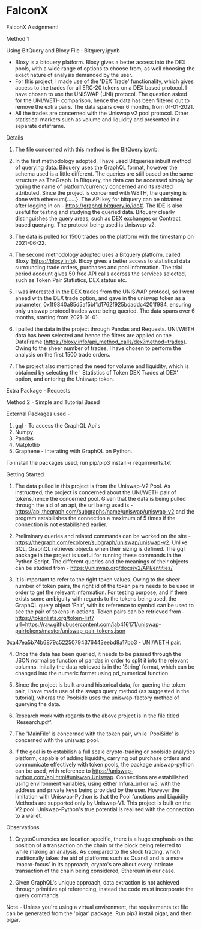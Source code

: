 # FalconX
FalconX Assignment!

Method 1

Using BitQuery and Bloxy
File : Bitquery.ipynb


- Bloxy is a bitquery platform. Bloxy gives a better access into the DEX pools, with a wide range of options to choose from, as well choosing the exact nature of analysis demanded by the user.
- For this project, I made use of the 'DEX Trade' functionality, which gives access to the trades for all ERC-20 tokens on a DEX based protocol. I have chosen to use the UNISWAP (UNI) protocol. The question asked for the UNI/WETH comparison, hence the data has been filtered out to remove the extra pairs. The data spans over 6 months, from 01-01-2021.
- All the trades are concerned with the Uniswap v2 pool protocol. Other statistical markers such as volume and liquidity and presented in a separate dataframe.

Details

1. The file concerned with this method is the BitQuery.ipynb.

2. In the first methodology adopted, I have used Bitqueries inbuilt method of querying data. Bitquery uses the GraphQL format, however the schema used is a little different. The queries are still based on the same structure as TheGraph. In Bitquery, the data can be accessed simply by typing the name of platform/currency concerned and its related attributed. Since the project is concerned with WETH, the querying is done with ethereum{......}. The API key for bitquery can be obtained after logging in on - https://graphql.bitquery.io/ide#. The IDE is also useful for testing and studying the queried data. Bitquery clearly distinguishes the query areas, such as DEX exchanges or Contract based querying. The protocol being used is Uniswap-v2.

3. The data is pulled for 1500 trades on the platform with the timestamp on 2021-06-22.

4. The second methodology adopted uses a Bitquery platform, called Bloxy (https://bloxy.info). Bloxy gives a better access to statistical data surrounding trade orders, purchases and pool information. The trial period account gives 50 free API calls accross the services selected, such as Token Pair Statistics, DEX status etc. 

5. I was interested in the DEX trades from the UNISWAP protocol, so I went ahead with the DEX trade option, and gave in the uniswap token as a parameter, 0x1f9840a85d5af5bf1d1762f925bdaddc4201f984, ensuring only uniswap protocol trades were being queried. The data spans over 6 months, starting from 2021-01-01. 

6. I pulled the data in the project through Pandas and Requests. UNI/WETH data has been selected and hence the filters are applied on the DataFrame (https://bloxy.info/api_method_calls/dex?method=trades). Owing to the sheer number of trades, I have chosen to perform the analysis on the first 1500 trade orders. 

7. The project also mentioned the need for volume and liquidity, which is obtained by selecting the ' Statistics of Token DEX Trades at DEX' option, and entering the Uniswap token.


Extra Package - Requests

Method 2 - Simple and Tutorial Based

External Packages used - 
1. gql - To access the GraphQL Api's
2. Numpy
3. Pandas
4. Matplotlib
5. Graphene - Interating with GraphQL on Python.

To install the packages used, run pip/pip3 install -r requirments.txt

Getting Started

1. The data pulled in this project is from the Uniswap-V2 Pool. As instructred, the project is concerned about the UNI/WETH pair of tokens,hence the concerned pool.
Given that the data is being pulled through the aid of an api, the url being used is - https://api.thegraph.com/subgraphs/name/uniswap/uniswap-v2 and the program estabilishes the connection a maximum of 5 times if the connection is not estabilished earlier.

2. Preliminary queries and related commands can be worked on the site - https://thegraph.com/explorer/subgraph/uniswap/uniswap-v2. Unlike SQL, GraphQL retrieves objects when their sizing is defined. The gql package in the project is useful for running these commands in the Python Script. The different queries and the meanings of their objects can be studied from - https://uniswap.org/docs/v2/API/entities/

3. It is important to refer to the right token values. Owing to the sheer number of token pairs, the right id of the token pairs needs to be used in order to get the relevant information. For testing purpose, and if there exists some ambiguity with regards to the tokens being used, the GraphQL query object 'Pair', with its reference to symbol can be used to see the pair of tokens in actions. Token pairs can be retrieved from - https://tokenlists.org/token-list?url=https://raw.githubusercontent.com/jab416171/uniswap-pairtokens/master/uniswap_pair_tokens.json

0xa47ea5b74b6879c52250794376443eebd8a17bb3 - UNI/WETH pair.

4. Once the data has been queried, it needs to be passed through the JSON normalise function of pandas in order to split it into the relevant columns. Initally the data retrieved is in the 'String' format, which can be changed into the numeric format using pd_numerical function.

5. Since the project is built around historical data, for quering the token pair, I have made use of the swaps query method (as suggested in the tutorial), wheras the Poolside uses the uniswap-factory method of querying the data. 

6. Research work with regards to the above project is in the file titled 'Research.pdf'.

7. The 'MainFile' is concerned with the token pair, while 'PoolSide' is concerned with the uniswap pool.

8. If the goal is to estabilish a full scale crypto-trading or poolside analytics platform, capable of adding liquidity, carrying out purchase orders and communicate effectively with token pools, the package uniswap-python can be used, with reference to https://uniswap-python.com/api.html#uniswap.Uniswap. Connections are estabilished using environment variables, using either Infura_url or w3, with the address and private keys being provided by the user. However the limitation with Uniswap-Python is that the Pool functions and Liquidity Methods are supported only by Uniswap-V1. This project is built on the V2 pool.
Uniswap-Python's true potential is realised with the connection to a wallet.

Observations

1. CryptoCurrencies are location specific, there is a huge emphasis on the position of a transaction on the chain or the block being referred to while making an analysis. As compared to the stock trading, which traditionally takes the aid of platforms such as Quandl and is a more 'macro-focus' in its approach, crypto's are about every intricate transaction of the chain being considered, Ethereum in our case.

2. Given GraphQL's unique approach, data extraction is not achieved through primitive api referencing, instead the code must incorporate the query commands.

Note - Unless you're using a virtual environment, the requirements.txt file can be generated from the 'pigar' package. Run pip3 install pigar, and then pigar.


